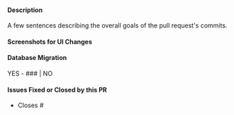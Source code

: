 #### Description
A few sentences describing the overall goals of the pull request's commits.


#### Screenshots for UI Changes


#### Database Migration
YES - ### | NO


#### Issues Fixed or Closed by this PR
* Closes #
